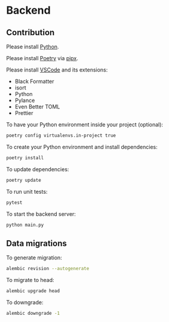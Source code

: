 # Backend

## Contribution

Please install [Python](https://www.python.org/downloads/).

Please install [Poetry](https://python-poetry.org/docs/#installation) via [pipx](https://pipx.pypa.io/stable/installation/).

Please install [VSCode](https://code.visualstudio.com/) and its extensions:

- Black Formatter
- isort
- Python
- Pylance
- Even Better TOML
- Prettier

To have your Python environment inside your project (optional):

```bash
poetry config virtualenvs.in-project true
```

To create your Python environment and install dependencies:

```bash
poetry install
```

To update dependencies:

```bash
poetry update
```

To run unit tests:

```bash
pytest
```

To start the backend server:

```bash
python main.py
```

## Data migrations

To generate migration:

```bash
alembic revision --autogenerate
```

To migrate to head:

```bash
alembic upgrade head
```

To downgrade:

```bash
alembic downgrade -1
```

